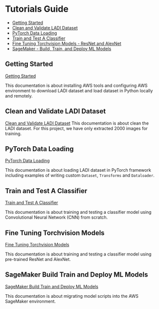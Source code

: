 # Tutorials Guide
- [Getting Started](#getting-started)
- [Clean and Validate LADI Dataset](#clean-and-validate-ladi-dataset)
- [PyTorch Data Loading](#pytorch-data-loading)
- [Train and Test A Classifier](#train-and-test-a-classifier)
- [Fine Tuning Torchvision Models - ResNet and AlexNet](#fine-tuning-torchvision-models)
- [SageMaker - Build, Train, and Deploy ML Models](#sagemaker-build-train-and-deploy-ml-models)
 
## Getting Started
[Getting Started](https://github.com/NaeRong/DS440_Capstone/blob/master/Tutorials/Getting%20Started.md) 

This documentation is about installing AWS tools and configuring AWS environment to download LADI dataset and load dataset in Python locally and remotely.

## Clean and Validate LADI Dataset
[Clean and Validate LADI Dataset](https://github.com/NaeRong/DS440_Capstone/blob/master/Tutorials/Clean%20and%20Validate%20LADI%20Dataset.md)
This documentation is about clean the LADI dataset. For this project, we have only extracted 2000 images for training.

## PyTorch Data Loading
[PyTorch Data Loading](https://github.com/NaeRong/DS440_Capstone/blob/master/Tutorials/Pytorch%20Data%20Load.md) 

This documentation is about loading LADI dataset in PyTorch framework including examples of writing custom `Dataset`, `Transforms` and `Dataloader`.

## Train and Test A Classifier
[Train and Test A Classifier](https://github.com/NaeRong/DS440_Capstone/blob/master/Tutorials/Train%20and%20Test%20A%20Classifier.md)

This documentation is about training and testing a classifier model using Convolutional Neural Network (CNN) from scratch.

## Fine Tuning Torchvision Models
[Fine Tuning Torchvision Models](Tutorials/Fine%20Tuning%20Torchvision%20Models.md)

This documentation is about training and testing a classifier model using pre-trained ResNet and AlexNet.

## SageMaker Build Train and Deploy ML Models
[SageMaker Build Train and Deploy ML Models](Tutorials/SageMaker%20-%20Build,%20Train,%20and%20Deploy%20ML%20Model.md)

This documentation is about migrating model scripts into the AWS SageMaker environment. 
